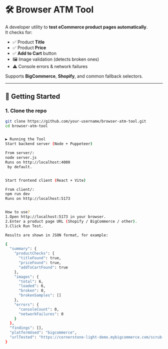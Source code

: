 # 🛠️ Browser ATM Tool

A developer utility to **test eCommerce product pages automatically**.  
It checks for:

- ✅ Product **Title**  
- ✅ Product **Price**  
- ✅ **Add to Cart** button  
- 🖼️ Image validation (detects broken ones)  
- ⚠️ Console errors & network failures  

Supports **BigCommerce**, **Shopify**, and common fallback selectors.

---

## 🚀 Getting Started

### 1. Clone the repo
```bash
git clone https://github.com/your-username/browser-atm-tool.git
cd browser-atm-tool


▶️ Running the Tool
Start backend server (Node + Puppeteer)

From server/:
node server.js
Runs on http://localhost:4000
 by default.


Start frontend client (React + Vite)

From client/:
npm run dev
Runs on http://localhost:5173


How to use?
1.Open http://localhost:5173 in your browser.
2.Enter a product page URL (Shopify / BigCommerce / other).
3.Click Run Test.

Results are shown in JSON format, for example:

{
  "summary": {
    "productChecks": {
      "titleFound": true,
      "priceFound": true,
      "addToCartFound": true
    },
    "images": {
      "total": 6,
      "loaded": 6,
      "broken": 0,
      "brokenSamples": []
    },
    "errors": {
      "consoleCount": 0,
      "networkFailures": 0
    }
  },
  "findings": [],
  "platformUsed": "bigcommerce",
  "urlTested": "https://cornerstone-light-demo.mybigcommerce.com/scrub-brush/"
}
